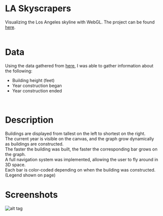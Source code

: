 # LA Skyscrapers

Visualizing the Los Angeles skyline with WebGL. The project can be found <a href="https://nwtsai.github.io/LA_Skyscrapers/">here</a>. <br />
<br />
# Data 

Using the data gathered from <a href="https://en.wikipedia.org/wiki/List_of_tallest_buildings_in_Los_Angeles">here</a>, I was able to gather information about the following: <br />
  - Building height (feet) <br />
  - Year construction began <br />
  - Year construction ended <br />
<br />

# Description
Buildings are displayed from tallest on the left to shortest on the right. <br />
The current year is visible on the canvas, and the graph grow dynamically as buildings are constructed. <br />
The faster the building was built, the faster the corresponding bar grows on the graph. <br />
A full navigation system was implemented, allowing the user to fly around in 3D space. <br />
Each bar is color-coded depending on when the building was constructed. (Legend shown on page) <br />

# Screenshots
![alt tag](http://i.imgur.com/ea7wsJh.png)
